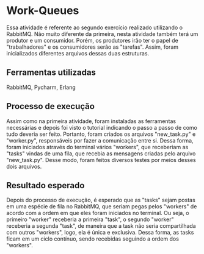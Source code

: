 # Work-Queues

Essa atividade é referente ao segundo exercício realizado utilizando o RabbitMQ. Não muito diferente da primeira, nesta atividade também terá um produtor e um consumidor. Porém, os produtores irão ter o papel de "trabalhadores" e os consumidores serão as "tarefas". Assim, foram inicializados diferentes arquivos dessas duas estruturas.

## Ferramentas utilizadas

RabbitMQ, Pycharm, Erlang

## Processo de execução

Assim como na primeira atividade, foram instaladas as ferramentas necessárias e depois foi visto o tutorial indicando o passo a passo de como tudo deveria ser feito. Portanto, foram criados os arquivos "new_task.py" e "worker.py", responsáveis por fazer a comunicação entre si. Dessa forma, foram iniciados através do terminal vários "workers", que receberiam as "tasks" vindas de uma fila, que recebia as mensagens criadas pelo arquivo "new_task.py". Desse modo, foram feitos diversos testes por meios desses dois arquivos.

## Resultado esperado

Depois do processo de execução, é esperado que as "tasks" sejam postas em uma espécie de fila no RabbitMQ, que seriam pegas pelos "workers" de acordo com a ordem em que eles foram iniciados no terminal. Ou seja, o primeiro "worker" receberia a primeira "task", o segundo "worker" receberia a segunda "task", de maneira que a task não seria compartilhada com outros "workers", logo, ela é única e exclusiva. Dessa forma, as tasks ficam em um ciclo contínuo, sendo recebidas seguindo a ordem dos "workers".

